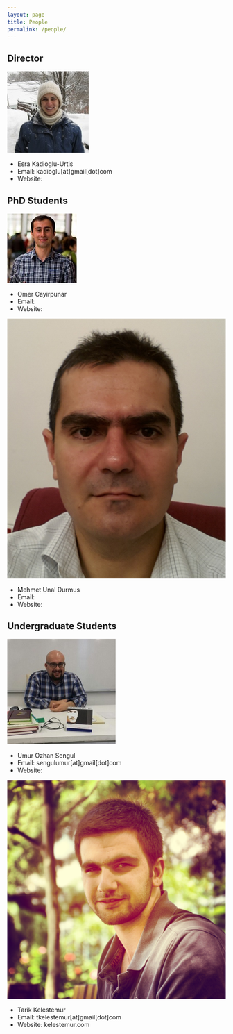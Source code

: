 ```yaml
---
layout: page
title: People
permalink: /people/
---
```


## Director

![Esra Kadioglu](/img/esra_pic2.jpg)

+ Esra Kadioglu-Urtis
+ Email: kadioglu[at]gmail[dot]com
+ Website:


## PhD Students

<img style="text-align: justify;" src="/img/omer.jpg" alt="Omer Cayirpunar" style="width:188px;height:188px">
<br>

+ Omer Cayirpunar
+ Email:
+ Website:

<img style="text-align: justify;" src="/img/unal1.jpg" alt="Mehmet Unal Durmus" style="width:188px;height:188px">
<br>

+ Mehmet Unal Durmus
+ Email:
+ Website:

## Undergraduate Students

<img style="text-align: justify;" src="/img/umur2.jpg" alt="Umur Sengul" style="width:188px;height:188px">
<br>

+ Umur Ozhan Sengul
+ Email: sengulumur[at]gmail[dot]com
+ Website:

<img style="text-align: justify;" src="/img/tarik.jpg" alt="Tarik Kelestemur" style="width:188px;height:188px">
<br>

+ Tarik Kelestemur
+ Email: tkelestemur[at]gmail[dot]com
+ Website: kelestemur.com
